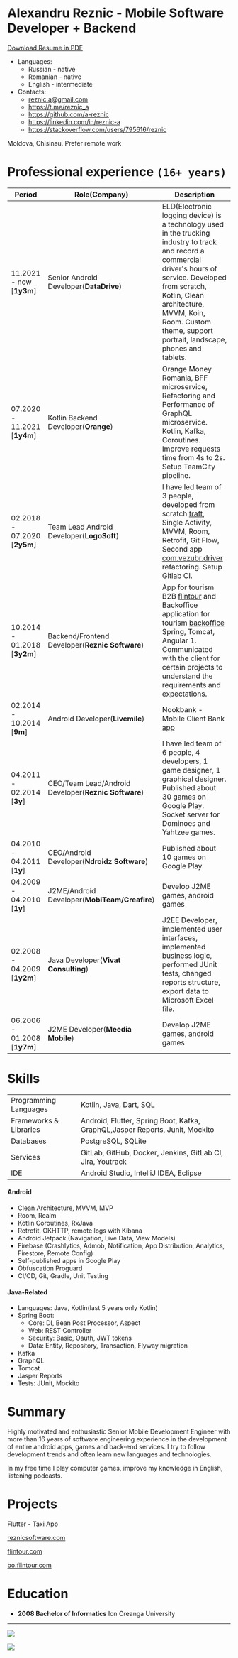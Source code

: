# Alexandru Reznic - Mobile Software Developer + Backend

[Download Resume in PDF](https://github.com/a-reznic/resume/raw/main/reznic_a_android.pdf)

* Languages:
  * Russian - native
  * Romanian - native
  * English - intermediate
* Contacts:
  * reznic.a@gmail.com
  * https://t.me/reznic_a
  * https://github.com/a-reznic
  * https://linkedin.com/in/reznic-a
  * https://stackoverflow.com/users/795616/reznic

Moldova, Chisinau. Prefer remote work

# Professional experience `(16+ years)`

| Period                       | Role(Company)                                        | Description                                                                                                                                                                                                                                                                                              |
|------------------------------|------------------------------------------------------|----------------------------------------------------------------------------------------------------------------------------------------------------------------------------------------------------------------------------------------------------------------------------------------------------------|
| 11.2021 - now [**1y3m**]     | Senior Android Developer(**DataDrive**)              | ELD(Electronic logging device) is a technology used in the trucking industry to track and record a commercial driver's hours of service. Developed from scratch, Kotlin, Clean architecture, MVVM, Koin, Room. Custom theme, support portrait, landscape, phones and tablets.                            |
| 07.2020 - 11.2021 [**1y4m**] | Kotlin Backend Developer(**Orange**)                 | Orange Money Romania, BFF microservice, Refactoring and Performance of GraphQL microservice. Kotlin, Kafka, Coroutines. Improve requests time from 4s to 2s. Setup TeamCity pipeline.                                                                                                                    |
| 02.2018 - 07.2020 [**2y5m**] | Team Lead Android Developer(**LogoSoft**)            | I have led team of 3 people, developed from scratch [traft](https://play.google.com/store/apps/details?id=ru.traft.mobile), Single Activity, MVVM, Room, Retrofit, Git Flow, Second app [com.vezubr.driver](https://play.google.com/store/apps/details?id=ru.traft.mobile) refactoring. Setup Gitlab CI. |
| 10.2014 - 01.2018 [**3y2m**] | Backend/Frontend Developer(**Reznic Software**)      | App for tourism B2B [flintour](https://flintour.com) and Backoffice application for tourism [backoffice](https://bo.flintour.com) Spring, Tomcat, Angular 1. Communicated with the client for certain projects to understand the requirements and expectations.                                          |
| 02.2014 - 10.2014 [**9m**]   | Android Developer(**Livemile**)                      | Nookbank - Mobile Client Bank [app](https://play.google.com/store/apps/details?id=com.noorbank.activities)                                                                                                                                                                                               |
| 04.2011 - 02.2014 [**3y**]   | CEO/Team Lead/Android Developer(**Reznic Software**) | I have led team of 6 people, 4 developers, 1 game designer, 1 graphical designer. Published about 30 games on Google Play. Socket server for Dominoes and Yahtzee games.                                                                                                                                 |
| 04.2010 - 04.2011 [**1y**]   | CEO/Android Developer(**Ndroidz Software**)          | Published about 10 games on Google Play                                                                                                                                                                                                                                                                  |
| 04.2009 - 04.2010 [**1y**]   | J2ME/Android Developer(**MobiTeam/Creafire**)        | Develop J2ME games, android games                                                                                                                                                                                                                                                                        |
| 02.2008 - 04.2009 [**1y2m**] | Java Developer(**Vivat Consulting**)                 | J2EE Developer, implemented user interfaces, implemented business logic, performed JUnit tests, changed reports structure, export data to Microsoft Excel file.                                                                                                                                          |
| 06.2006 - 01.2008 [**1y7m**] | J2ME Developer(**Meedia Mobile**)                    | Develop J2ME games, android games                                                                                                                                                                                                                                                                        |

# Skills

|                        |                                                                              |
|------------------------|------------------------------------------------------------------------------|
| Programming Languages  | Kotlin, Java, Dart, SQL                                                      |
| Frameworks & Libraries | Android, Flutter, Spring Boot, Kafka, GraphQL,Jasper Reports, Junit, Mockito |
| Databases              | PostgreSQL, SQLite                                                           |
| Services               | GitLab, GitHub, Docker, Jenkins, GitLab CI, Jira, Youtrack                   |
| IDE                    | Android Studio, IntelliJ IDEA, Eclipse                                       |

#### Android

* Clean Architecture, MVVM, MVP
* Room, Realm
* Kotlin Coroutines, RxJava
* Retrofit, OKHTTP, remote logs with Kibana
* Android Jetpack (Navigation, Live Data, View Models)
* Firebase (Crashlytics, Admob, Notification, App Distribution, Analytics, Firestore, Remote Config)
* Self-published apps in Google Play
* Obfuscation Proguard
* CI/CD, Git, Gradle, Unit Testing

#### Java-Related

* Languages: Java, Kotlin(last 5 years only Kotlin)
* Spring Boot:
  * Core: DI, Bean Post Processor, Aspect
  * Web: REST Controller
  * Security: Basic, Oauth, JWT tokens
  * Data: Entity, Repository, Transaction, Flyway migration
* Kafka
* GraphQL
* Tomcat
* Jasper Reports
* Tests: JUnit, Mockito

# Summary

Highly motivated and enthusiastic Senior Mobile Development Engineer with more than 16 years of software engineering
experience in the development of entire android apps, games and back-end services. I try to follow development trends
and often learn new languages and technologies.

In my free time I play computer games, improve my knowledge in English, listening podcasts.

# Projects
Flutter - Taxi App

[reznicsoftware.com](https://reznicsoftware.com)

[flintour.com](https://flintour.com)

[bo.flintour.com](https://bo.flintour.com)

# Education

* **2008 Bachelor of Informatics** Ion Creanga University

___

![](https://github-readme-stats.vercel.app/api?username=a-reznic&show_icons=true&theme=default#gh-light-mode-only)

![](https://komarev.com/ghpvc/?username=a-reznic-resume)